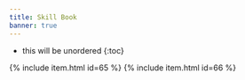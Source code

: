 ```yaml
---
title: Skill Book
banner: true
---
```


* this will be unordered
{:toc}

{% include item.html id=65 %} {% include item.html id=66 %}
